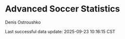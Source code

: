 # Advanced Soccer Statistics
Denis Ostroushko

<!-- gfm -->

Last successful data update: 2025-09-23 10:16:15 CST
